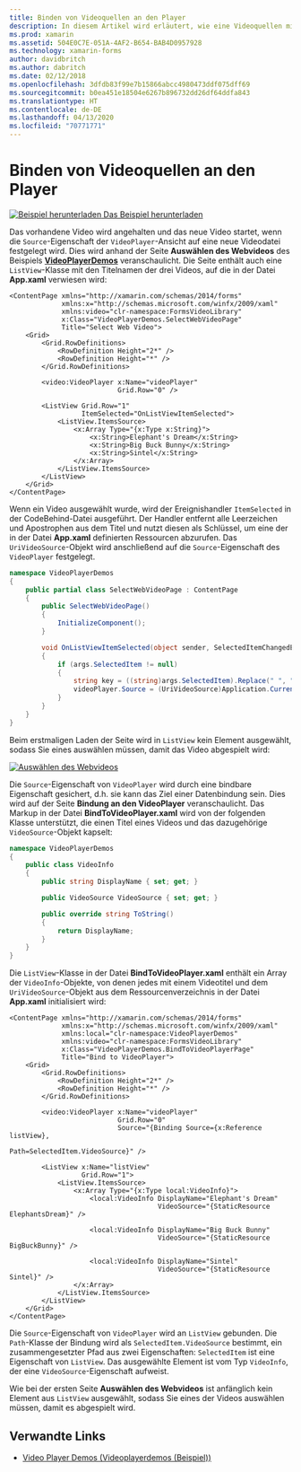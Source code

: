 ```yaml
---
title: Binden von Videoquellen an den Player
description: In diesem Artikel wird erläutert, wie eine Videoquellen mithilfe von Xamarin.Forms an den Videoplayer gebunden werden.
ms.prod: xamarin
ms.assetid: 504E0C7E-051A-4AF2-B654-BAB4D0957928
ms.technology: xamarin-forms
author: davidbritch
ms.author: dabritch
ms.date: 02/12/2018
ms.openlocfilehash: 3dfdb83f99e7b15866abcc4980473ddf075dff69
ms.sourcegitcommit: b0ea451e18504e6267b896732dd26df64ddfa843
ms.translationtype: HT
ms.contentlocale: de-DE
ms.lasthandoff: 04/13/2020
ms.locfileid: "70771771"
---
```

# <a name="binding-video-sources-to-the-player"></a>Binden von Videoquellen an den Player

[![Beispiel herunterladen](~/media/shared/download.png) Das Beispiel herunterladen](https://docs.microsoft.com/samples/xamarin/xamarin-forms-samples/customrenderers-videoplayerdemos)

Das vorhandene Video wird angehalten und das neue Video startet, wenn die `Source`-Eigenschaft der `VideoPlayer`-Ansicht auf eine neue Videodatei festgelegt wird. Dies wird anhand der Seite **Auswählen des Webvideos** des Beispiels [**VideoPlayerDemos**](https://docs.microsoft.com/samples/xamarin/xamarin-forms-samples/customrenderers-videoplayerdemos) veranschaulicht. Die Seite enthält auch eine `ListView`-Klasse mit den Titelnamen der drei Videos, auf die in der Datei **App.xaml** verwiesen wird:

```xaml
<ContentPage xmlns="http://xamarin.com/schemas/2014/forms"
             xmlns:x="http://schemas.microsoft.com/winfx/2009/xaml"
             xmlns:video="clr-namespace:FormsVideoLibrary"
             x:Class="VideoPlayerDemos.SelectWebVideoPage"
             Title="Select Web Video">
    <Grid>
        <Grid.RowDefinitions>
            <RowDefinition Height="2*" />
            <RowDefinition Height="*" />
        </Grid.RowDefinitions>

        <video:VideoPlayer x:Name="videoPlayer"
                           Grid.Row="0" />

        <ListView Grid.Row="1"
                  ItemSelected="OnListViewItemSelected">
            <ListView.ItemsSource>
                <x:Array Type="{x:Type x:String}">
                    <x:String>Elephant's Dream</x:String>
                    <x:String>Big Buck Bunny</x:String>
                    <x:String>Sintel</x:String>
                </x:Array>
            </ListView.ItemsSource>
        </ListView>
    </Grid>
</ContentPage>
```

Wenn ein Video ausgewählt wurde, wird der Ereignishandler `ItemSelected` in der CodeBehind-Datei ausgeführt. Der Handler entfernt alle Leerzeichen und Apostrophen aus dem Titel und nutzt diesen als Schlüssel, um eine der in der Datei **App.xaml** definierten Ressourcen abzurufen. Das `UriVideoSource`-Objekt wird anschließend auf die `Source`-Eigenschaft des `VideoPlayer` festgelegt.

```csharp
namespace VideoPlayerDemos
{
    public partial class SelectWebVideoPage : ContentPage
    {
        public SelectWebVideoPage()
        {
            InitializeComponent();
        }

        void OnListViewItemSelected(object sender, SelectedItemChangedEventArgs args)
        {
            if (args.SelectedItem != null)
            {
                string key = ((string)args.SelectedItem).Replace(" ", "").Replace("'", "");
                videoPlayer.Source = (UriVideoSource)Application.Current.Resources[key];
            }
        }
    }
}
```

Beim erstmaligen Laden der Seite wird in `ListView` kein Element ausgewählt, sodass Sie eines auswählen müssen, damit das Video abgespielt wird:

[![Auswählen des Webvideos](source-bindings-images/selectwebvideo-small.png "Auswählen des Webvideos")](source-bindings-images/selectwebvideo-large.png#lightbox "Auswählen des Webvideos")

Die `Source`-Eigenschaft von `VideoPlayer` wird durch eine bindbare Eigenschaft gesichert, d.h. sie kann das Ziel einer Datenbindung sein. Dies wird auf der Seite **Bindung an den VideoPlayer** veranschaulicht. Das Markup in der Datei **BindToVideoPlayer.xaml** wird von der folgenden Klasse unterstützt, die einen Titel eines Videos und das dazugehörige `VideoSource`-Objekt kapselt:

```csharp
namespace VideoPlayerDemos
{
    public class VideoInfo
    {
        public string DisplayName { set; get; }

        public VideoSource VideoSource { set; get; }

        public override string ToString()
        {
            return DisplayName;
        }
    }
}
```

Die `ListView`-Klasse in der Datei **BindToVideoPlayer.xaml** enthält ein Array der `VideoInfo`-Objekte, von denen jedes mit einem Videotitel und dem `UriVideoSource`-Objekt aus dem Ressourcenverzeichnis in der Datei **App.xaml** initialisiert wird:

```xaml
<ContentPage xmlns="http://xamarin.com/schemas/2014/forms"
             xmlns:x="http://schemas.microsoft.com/winfx/2009/xaml"
             xmlns:local="clr-namespace:VideoPlayerDemos"
             xmlns:video="clr-namespace:FormsVideoLibrary"
             x:Class="VideoPlayerDemos.BindToVideoPlayerPage"
             Title="Bind to VideoPlayer">
    <Grid>
        <Grid.RowDefinitions>
            <RowDefinition Height="2*" />
            <RowDefinition Height="*" />
        </Grid.RowDefinitions>

        <video:VideoPlayer x:Name="videoPlayer"
                           Grid.Row="0"
                           Source="{Binding Source={x:Reference listView},
                                            Path=SelectedItem.VideoSource}" />

        <ListView x:Name="listView"
                  Grid.Row="1">
            <ListView.ItemsSource>
                <x:Array Type="{x:Type local:VideoInfo}">
                    <local:VideoInfo DisplayName="Elephant's Dream"
                                     VideoSource="{StaticResource ElephantsDream}" />

                    <local:VideoInfo DisplayName="Big Buck Bunny"
                                     VideoSource="{StaticResource BigBuckBunny}" />

                    <local:VideoInfo DisplayName="Sintel"
                                     VideoSource="{StaticResource Sintel}" />
                </x:Array>
            </ListView.ItemsSource>
        </ListView>
    </Grid>
</ContentPage>
```

Die `Source`-Eigenschaft von `VideoPlayer` wird an `ListView` gebunden. Die `Path`-Klasse der Bindung wird als `SelectedItem.VideoSource` bestimmt, ein zusammengesetzter Pfad aus zwei Eigenschaften: `SelectedItem` ist eine Eigenschaft von `ListView`. Das ausgewählte Element ist vom Typ `VideoInfo`, der eine `VideoSource`-Eigenschaft aufweist.

Wie bei der ersten Seite **Auswählen des Webvideos** ist anfänglich kein Element aus `ListView` ausgewählt, sodass Sie eines der Videos auswählen müssen, damit es abgespielt wird.

## <a name="related-links"></a>Verwandte Links

- [Video Player Demos (Videoplayerdemos (Beispiel))](https://docs.microsoft.com/samples/xamarin/xamarin-forms-samples/customrenderers-videoplayerdemos)
